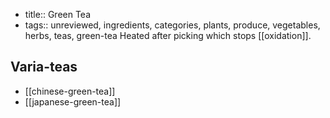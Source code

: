 - title:: Green Tea
- tags:: unreviewed, ingredients, categories, plants, produce, vegetables, herbs, teas, green-tea
Heated after picking which stops [[oxidation]].

## Varia-teas
* [[chinese-green-tea]]
* [[japanese-green-tea]]

